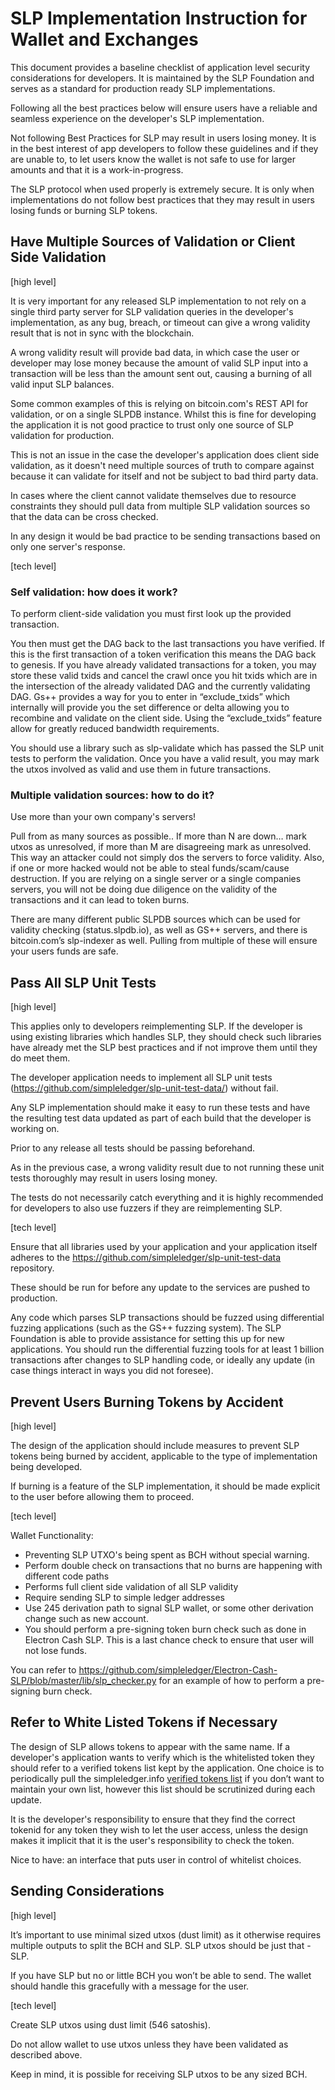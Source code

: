 # SLP Implementation Instruction for Wallet and Exchanges

This document provides a baseline checklist of application level security considerations for developers. It is maintained by the SLP Foundation and serves as a standard for production ready SLP implementations.

Following all the best practices below will ensure users have a reliable and seamless experience on the developer's SLP implementation. 

Not following Best Practices for SLP may result in users losing money. It is in the best interest of app developers to follow these guidelines and if they are unable to, to let users know the wallet is not safe to use for larger amounts and that it is a work-in-progress. 

The SLP protocol when used properly is extremely secure. It is only when implementations do not follow best practices that they may result in users losing funds or burning SLP tokens.

## Have Multiple Sources of Validation or Client Side Validation

[high level] 

It is very important for any released SLP implementation to not rely on a single third party server for SLP validation queries in the developer's implementation, as any bug, breach, or timeout can give a wrong validity result that is not in sync with the blockchain.

A wrong validity result will provide bad data, in which case the user or developer may lose money because the amount of valid SLP input into a transaction will be less than the amount sent out, causing a burning of all valid input SLP balances. 

Some common examples of this is relying on bitcoin.com's REST API for validation, or on a single SLPDB instance. Whilst this is fine for developing the application it is not good practice to trust only one source of SLP validation for production.

This is not an issue in the case the developer's application does client side validation, as it doesn't need multiple sources of truth to compare against because it can validate for itself and not be subject to bad third party data.

In cases where the client cannot validate themselves due to resource constraints they should pull data from multiple SLP validation sources so that the data can be cross checked.

In any design it would be bad practice to be sending transactions based on only one server's response. 

[tech level]

### Self validation: how does it work? 

To perform client-side validation you must first look up the provided transaction.

You then must get the DAG back to the last transactions you have verified. If this is the first transaction of a token verification this means the DAG back to genesis. If you have already validated transactions for a token, you may store these valid txids and cancel the crawl once you hit txids which are in the intersection of the already validated DAG and the currently validating DAG. Gs++ provides a way for you to enter in “exclude_txids” which internally will provide you the set difference or delta allowing you to recombine and validate on the client side. Using the “exclude_txids” feature allow for greatly reduced bandwidth requirements. 

You should use a library such as slp-validate which has passed the SLP unit tests to perform the validation. Once you have a valid result, you may mark the utxos involved as valid and use them in future transactions.


### Multiple validation sources: how to do it?

Use more than your own company's servers!

Pull from as many sources as possible.. If more than N are down… mark utxos as unresolved, if more than M are disagreeing mark as unresolved. This way an attacker could not simply dos the servers to force validity. Also, if one or more hacked would not be able to steal funds/scam/cause destruction. If you are relying on a single server or a single companies servers, you will not be doing due diligence on the validity of the transactions and it can lead to token burns. 

There are many different public SLPDB sources which can be used for validity checking (status.slpdb.io), as well as GS++ servers, and there is bitcoin.com’s slp-indexer as well. Pulling from multiple of these will ensure your users funds are safe.

## Pass All SLP Unit Tests

[high level]

This applies only to developers reimplementing SLP. If the developer is using existing libraries which handles SLP, they should check such libraries have already met the SLP best practices and if not improve them until they do meet them.

The developer application needs to implement all SLP unit tests (https://github.com/simpleledger/slp-unit-test-data/) without fail. 

Any SLP implementation should make it easy to run these tests and have the resulting test data updated as part of each build that the developer is working on.

Prior to any release all tests should be passing beforehand.

As in the previous case, a wrong validity result due to not running these unit tests thoroughly may result in users losing money.

The tests do not necessarily catch everything and it is highly recommended for developers to also use fuzzers if they are reimplementing SLP. 


[tech level]

Ensure that all libraries used by your application and your application itself adheres to the https://github.com/simpleledger/slp-unit-test-data repository. 

These should be run for before any update to the services are pushed to production. 

Any code which parses SLP transactions should be fuzzed using differential fuzzing applications (such as the GS++ fuzzing system). The SLP Foundation is able to provide assistance for setting this up for new applications. You should run the differential fuzzing tools for at least 1 billion transactions after changes to SLP handling code, or ideally any update (in case things interact in ways you did not foresee).

## Prevent Users Burning Tokens by Accident

[high level]

The design of the application should include measures to prevent SLP tokens being burned by accident, applicable to the type of implementation being developed.

If burning is a feature of the SLP implementation, it should be made explicit to the user before allowing them to proceed.


[tech level]

Wallet Functionality:

- Preventing SLP UTXO's being spent as BCH without special warning.
- Perform double check on transactions that no burns are happening with different code paths
- Performs full client side validation of all SLP validity
- Require sending SLP to simple ledger addresses
- Use 245 derivation path to signal SLP wallet, or some other derivation change such as new account.
- You should perform a pre-signing token burn check such as done in Electron Cash SLP. This is a last chance check to ensure that user will not lose funds. 

You can refer to https://github.com/simpleledger/Electron-Cash-SLP/blob/master/lib/slp_checker.py for an example of how to perform a pre-signing burn check. 

## Refer to White Listed Tokens if Necessary

The design of SLP allows tokens to appear with the same name. If a developer's application wants to verify which is the whitelisted token they should refer to a verified tokens list kept by the application. One choice is to periodically pull the simpleledger.info [verified tokens list](https://github.com/blockparty-sh/slp-explorer/blob/master/verified_tokens.json) if you don’t want to maintain your own list, however this list should be scrutinized during each update. 

It is the developer's responsibility to ensure that they find the correct tokenid for any token they wish to let the user access, unless the design makes it implicit that it is the user's responsibility to check the token.


Nice to have: an interface that puts user in control of whitelist choices.



## Sending Considerations

[high level]

It’s important to use minimal sized utxos (dust limit) as it otherwise requires multiple outputs to split the BCH and SLP. SLP utxos should be just that - SLP.


If you have SLP but no or little BCH you won’t be able to send. The wallet should handle this gracefully with a message for the user.


[tech level]

Create SLP utxos using dust limit (546 satoshis).

Do not allow wallet to use utxos unless they have been validated as described above.

Keep in mind, it is possible for receiving SLP utxos to be any sized BCH.


